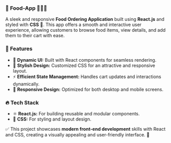 ### 🌟 **Food-App 🍔🥗🍕**
A sleek and responsive **Food Ordering Application** built using **React.js** and styled with **CSS** 🎯. This app offers a smooth and interactive user experience, allowing customers to browse food items, view details, and add them to their cart with ease. 

### 🚀 **Features**
- 🍱 **Dynamic UI:** Built with React components for seamless rendering.  
- 🎨 **Stylish Design:** Customized CSS for an attractive and responsive layout.  
- ⚡ **Efficient State Management:** Handles cart updates and interactions dynamically.  
- 📱 **Responsive Design:** Optimized for both desktop and mobile screens.  

### 🔥 **Tech Stack**
- ⚛️ **React.js:** For building reusable and modular components.  
- 🎯 **CSS:** For styling and layout design.  

✅ This project showcases **modern front-end development** skills with React and CSS, creating a visually appealing and user-friendly interface. 🚀